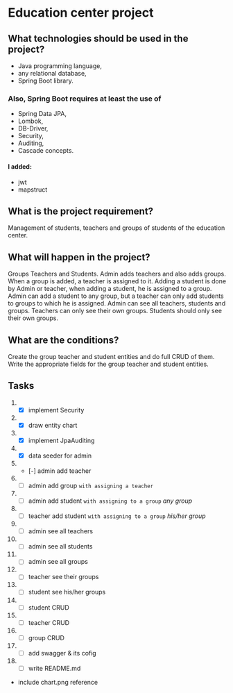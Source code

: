 # Education center project
## What technologies should be used in the project?
 * Java programming language,
 * any relational database,
 * Spring Boot library. 

### Also, Spring Boot requires at least the use of 
 * Spring Data JPA,
 * Lombok,
 * DB-Driver,
 * Security,
 * Auditing,
 * Cascade concepts.
#### I added:
 * jwt
 * mapstruct

## What is the project requirement? 
Management of students, teachers and groups of students of the education center.

## What will happen in the project? 
Groups Teachers and Students.
Admin adds teachers and also adds groups. When a group is added, a teacher is assigned to it. 
Adding a student is done by Admin or teacher, when adding a student, he is assigned to a group.
Admin can add a student to any group, but a teacher can only add students to groups to which he is assigned.
Admin can see all teachers, students and groups. Teachers can only see their own groups. Students should only see their own groups.

## What are the conditions? 
Create the group teacher and student entities and do full CRUD of them.
Write the appropriate fields for the group teacher and student entities.

## Tasks
 1. - [x] implement Security
 2. - [x] draw entity chart
 3. - [x] implement JpaAuditing
 4. - [x] data seeder for admin
 5. - [-] admin add teacher
 6. - [ ] admin add group `with assigning a teacher`
 7. - [ ] admin add student `with assigning to a group` *any group*
 8. - [ ] teacher add student `with assigning to a group` *his/her group*
 9. - [ ] admin see all teachers
 10. - [ ] admin see all students
 11. - [ ] admin see all groups
 12. - [ ] teacher see their groups
 13. - [ ] student see his/her groups
 14. - [ ] student CRUD
 15. - [ ] teacher CRUD
 16. - [ ] group CRUD
 17. - [ ] add swagger & its cofig
 18. - [ ] write README.md
  - include chart.png reference

